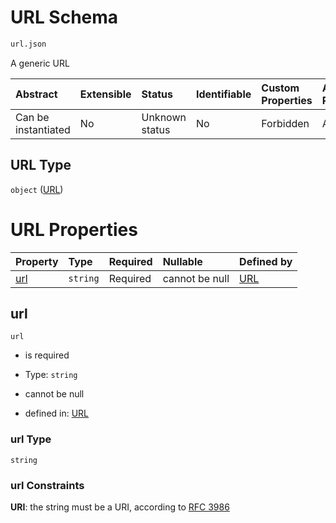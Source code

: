 # URL Schema

```txt
url.json
```

A generic URL

| Abstract            | Extensible | Status         | Identifiable | Custom Properties | Additional Properties | Access Restrictions | Defined In                                               |
| :------------------ | :--------- | :------------- | :----------- | :---------------- | :-------------------- | :------------------ | :------------------------------------------------------- |
| Can be instantiated | No         | Unknown status | No           | Forbidden         | Allowed               | none                | [url.json](../../../out/url.json "open original schema") |

## URL Type

`object` ([URL](url.md))

# URL Properties

| Property    | Type     | Required | Nullable       | Defined by                                              |
| :---------- | :------- | :------- | :------------- | :------------------------------------------------------ |
| [url](#url) | `string` | Required | cannot be null | [URL](url-properties-url.md "url.json#/properties/url") |

## url



`url`

* is required

* Type: `string`

* cannot be null

* defined in: [URL](url-properties-url.md "url.json#/properties/url")

### url Type

`string`

### url Constraints

**URI**: the string must be a URI, according to [RFC 3986](https://tools.ietf.org/html/rfc3986 "check the specification")
